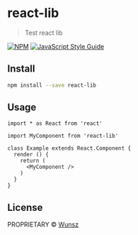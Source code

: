 # react-lib

> Test react lib

[![NPM](https://img.shields.io/npm/v/react-lib.svg)](https://www.npmjs.com/package/react-lib) [![JavaScript Style Guide](https://img.shields.io/badge/code_style-standard-brightgreen.svg)](https://standardjs.com)

## Install

```bash
npm install --save react-lib
```

## Usage

```tsx
import * as React from 'react'

import MyComponent from 'react-lib'

class Example extends React.Component {
  render () {
    return (
      <MyComponent />
    )
  }
}
```

## License

PROPRIETARY © [Wunsz](https://github.com/Wunsz)

